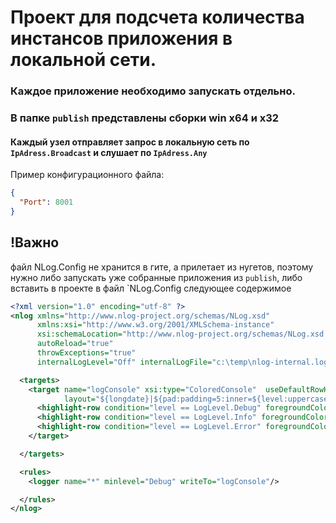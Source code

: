 # Проект для подсчета количества инстансов приложения в локальной сети.

### Каждое приложение необходимо запускать отдельно.
### В папке `publish` представлены сборки win х64 и х32 

#### Каждый узел отправляет запрос в локальную сеть по `IpAdress.Broadcast` и слушает по `IpAdress.Any`
Пример конфигурационного файла:

```json
{
  "Port": 8001
}
```


## !Важно
файл NLog.Config не хранится в гите, а прилетает из нугетов, поэтому нужно либо запускать уже собранные приложения из `publish`, либо вставить в  проекте в файл `NLog.Config следующее содержимое

```xml
<?xml version="1.0" encoding="utf-8" ?>
<nlog xmlns="http://www.nlog-project.org/schemas/NLog.xsd"
      xmlns:xsi="http://www.w3.org/2001/XMLSchema-instance"
      xsi:schemaLocation="http://www.nlog-project.org/schemas/NLog.xsd NLog.xsd"
      autoReload="true"
      throwExceptions="true"
      internalLogLevel="Off" internalLogFile="c:\temp\nlog-internal.log">

  <targets>
    <target name="logConsole" xsi:type="ColoredConsole"  useDefaultRowHighlightingRules="false"
            layout="${longdate}|${pad:padding=5:inner=${level:uppercase=true}}|${message}">
      <highlight-row condition="level == LogLevel.Debug" foregroundColor="DarkGray"/>
      <highlight-row condition="level == LogLevel.Info" foregroundColor="White"/>
      <highlight-row condition="level == LogLevel.Error" foregroundColor="Red" />
    </target>

  </targets>

  <rules>
    <logger name="*" minlevel="Debug" writeTo="logConsole"/>

  </rules>
</nlog>
```
